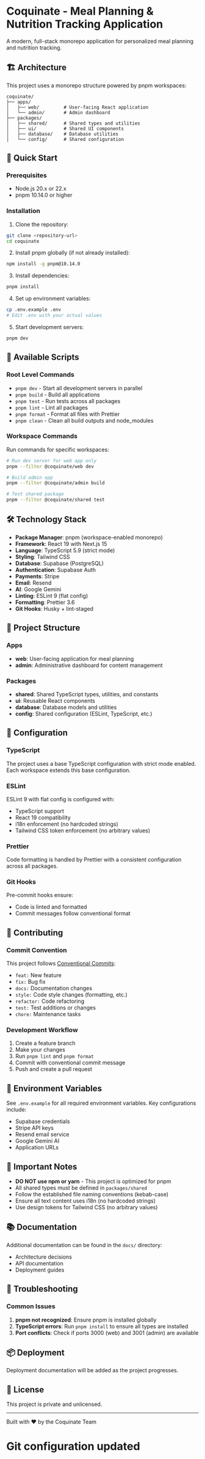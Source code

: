 # Coquinate - Meal Planning & Nutrition Tracking Application

A modern, full-stack monorepo application for personalized meal planning and nutrition tracking.

## 🏗️ Architecture

This project uses a monorepo structure powered by pnpm workspaces:

```
coquinate/
├── apps/
│   ├── web/         # User-facing React application
│   └── admin/       # Admin dashboard
├── packages/
│   ├── shared/      # Shared types and utilities
│   ├── ui/          # Shared UI components
│   ├── database/    # Database utilities
│   └── config/      # Shared configuration
```

## 🚀 Quick Start

### Prerequisites

- Node.js 20.x or 22.x
- pnpm 10.14.0 or higher

### Installation

1. Clone the repository:

```bash
git clone <repository-url>
cd coquinate
```

2. Install pnpm globally (if not already installed):

```bash
npm install -g pnpm@10.14.0
```

3. Install dependencies:

```bash
pnpm install
```

4. Set up environment variables:

```bash
cp .env.example .env
# Edit .env with your actual values
```

5. Start development servers:

```bash
pnpm dev
```

## 📝 Available Scripts

### Root Level Commands

- `pnpm dev` - Start all development servers in parallel
- `pnpm build` - Build all applications
- `pnpm test` - Run tests across all packages
- `pnpm lint` - Lint all packages
- `pnpm format` - Format all files with Prettier
- `pnpm clean` - Clean all build outputs and node_modules

### Workspace Commands

Run commands for specific workspaces:

```bash
# Run dev server for web app only
pnpm --filter @coquinate/web dev

# Build admin app
pnpm --filter @coquinate/admin build

# Test shared package
pnpm --filter @coquinate/shared test
```

## 🛠️ Technology Stack

- **Package Manager**: pnpm (workspace-enabled monorepo)
- **Framework**: React 19 with Next.js 15
- **Language**: TypeScript 5.9 (strict mode)
- **Styling**: Tailwind CSS
- **Database**: Supabase (PostgreSQL)
- **Authentication**: Supabase Auth
- **Payments**: Stripe
- **Email**: Resend
- **AI**: Google Gemini
- **Linting**: ESLint 9 (flat config)
- **Formatting**: Prettier 3.6
- **Git Hooks**: Husky + lint-staged

## 📂 Project Structure

### Apps

- **web**: User-facing application for meal planning
- **admin**: Administrative dashboard for content management

### Packages

- **shared**: Shared TypeScript types, utilities, and constants
- **ui**: Reusable React components
- **database**: Database models and utilities
- **config**: Shared configuration (ESLint, TypeScript, etc.)

## 🔧 Configuration

### TypeScript

The project uses a base TypeScript configuration with strict mode enabled. Each workspace extends this base configuration.

### ESLint

ESLint 9 with flat config is configured with:

- TypeScript support
- React 19 compatibility
- i18n enforcement (no hardcoded strings)
- Tailwind CSS token enforcement (no arbitrary values)

### Prettier

Code formatting is handled by Prettier with a consistent configuration across all packages.

### Git Hooks

Pre-commit hooks ensure:

- Code is linted and formatted
- Commit messages follow conventional format

## 🤝 Contributing

### Commit Convention

This project follows [Conventional Commits](https://www.conventionalcommits.org/):

- `feat:` New feature
- `fix:` Bug fix
- `docs:` Documentation changes
- `style:` Code style changes (formatting, etc.)
- `refactor:` Code refactoring
- `test:` Test additions or changes
- `chore:` Maintenance tasks

### Development Workflow

1. Create a feature branch
2. Make your changes
3. Run `pnpm lint` and `pnpm format`
4. Commit with conventional commit message
5. Push and create a pull request

## 📄 Environment Variables

See `.env.example` for all required environment variables. Key configurations include:

- Supabase credentials
- Stripe API keys
- Resend email service
- Google Gemini AI
- Application URLs

## 🚨 Important Notes

- **DO NOT use npm or yarn** - This project is optimized for pnpm
- All shared types must be defined in `packages/shared`
- Follow the established file naming conventions (kebab-case)
- Ensure all text content uses i18n (no hardcoded strings)
- Use design tokens for Tailwind CSS (no arbitrary values)

## 📚 Documentation

Additional documentation can be found in the `docs/` directory:

- Architecture decisions
- API documentation
- Deployment guides

## 🐛 Troubleshooting

### Common Issues

1. **pnpm not recognized**: Ensure pnpm is installed globally
2. **TypeScript errors**: Run `pnpm install` to ensure all types are installed
3. **Port conflicts**: Check if ports 3000 (web) and 3001 (admin) are available

## 📦 Deployment

Deployment documentation will be added as the project progresses.

## 📝 License

This project is private and unlicensed.

---

Built with ❤️ by the Coquinate Team
# Git configuration updated
